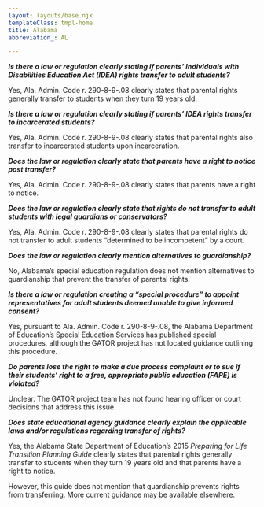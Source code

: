 ```yaml
---
layout: layouts/base.njk
templateClass: tmpl-home
title: Alabama
abbreviation_: AL

---
```

**_Is there a law or regulation clearly stating if parents’ Individuals with Disabilities Education Act (IDEA) rights transfer to adult students?_**

Yes, Ala. Admin. Code r. 290-8-9-.08 clearly states that parental rights generally transfer to students when they turn 19 years old.

**_Is there a law or regulation clearly stating if parents’ IDEA rights transfer to incarcerated students?_**

Yes, Ala. Admin. Code r. 290-8-9-.08 clearly states that parental rights also transfer to incarcerated students upon incarceration.

**_Does the law or regulation clearly state that parents have a right to notice post transfer?_**

Yes, Ala. Admin. Code r. 290-8-9-.08 clearly states that parents have a right to notice.

**_Does the law or regulation clearly state that rights do not transfer to adult students with legal guardians or conservators?_**

Yes, Ala. Admin. Code r. 290-8-9-.08 clearly states that parental rights do not transfer to adult students “determined to be incompetent” by a court.

**_Does the law or regulation clearly mention alternatives to guardianship?_**

No, Alabama’s special education regulation does not mention alternatives to guardianship that prevent the transfer of parental rights.

**_Is there a law or regulation creating a “special procedure” to appoint representatives for adult students deemed unable to give informed consent?_**

Yes, pursuant to Ala. Admin. Code r. 290-8-9-.08, the Alabama Department of Education’s Special Education Services has published special procedures, although the GATOR project has not located guidance outlining this procedure.

**_Do parents lose the right to make a due process complaint or to sue if their students’ right to a free, appropriate public education (FAPE) is violated?_**

Unclear. The GATOR project team has not found hearing officer or court decisions that address this issue.

**_Does state educational agency guidance clearly explain the applicable laws and/or regulations regarding transfer of rights?_**

Yes, the Alabama State Department of Education’s 2015 _Preparing for Life Transition Planning Guide_ clearly states that parental rights generally transfer to students when they turn 19 years old and that parents have a right to notice.

However, this guide does not mention that guardianship prevents rights from transferring. More current guidance may be available elsewhere.